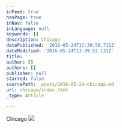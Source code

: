 ```yaml
---
inFeed: true
hasPage: true
inNav: false
inLanguage: null
keywords: []
description: Chicago
datePublished: '2016-05-24T13:39:58.711Z'
dateModified: '2016-05-24T13:39:52.131Z'
title: ''
author: []
authors: []
publisher: null
starred: false
sourcePath: _posts/2016-05-24-chicago.md
url: chicago/index.html
_type: Article

---
```

Chicago
![](https://the-grid-user-content.s3-us-west-2.amazonaws.com/bc384c6b-5cc7-4031-b78c-c15ed54b17d1.jpg)